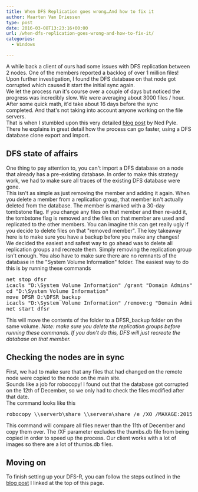 ```yaml
---
title: When DFS Replication goes wrong…And how to fix it
author: Maarten Van Driessen
type: post
date: 2016-03-08T13:23:16+00:00
url: /when-dfs-replication-goes-wrong-and-how-to-fix-it/
categories:
  - Windows

---
```

<div>
  A while back a client of ours had some issues with DFS replication between 2 nodes. One of the members reported a backlog of over 1 million files!
</div>

<div>
  Upon further investigation, I found the DFS database on that node got corrupted which caused it start the initial sync again.
</div>

 

<div>
</div>

<div>
  We let the process run it's course over a couple of days but noticed the progress was incredibly slow. We were averaging about 3000 files / hour. After some quick math, it'd take about 16 days before the sync completed. And that's not taking into account anyone working on the file servers.
</div>

 

<div>
</div>

<div>
  That is when I stumbled upon this very detailed <a href="https://techcommunity.microsoft.com/t5/storage-at-microsoft/dfs-replication-in-windows-server-2012-r2-revenge-of-the-sync/ba-p/424807">blog post</a> by Ned Pyle. There he explains in great detail how the process can go faster, using a DFS database clone export and import.
</div>

 

<div>
</div>

## **DFS state of affairs**

<div>
  One thing to pay attention to, you can't import a DFS database on a node that already has a pre-existing database. In order to make this strategy work, we had to make sure all traces of the existing DFS database were gone.
</div>

 

<div>
</div>

<div>
  This isn't as simple as just removing the member and adding it again. When you delete a member from a replication group, that member isn't actually deleted from the database. The member is marked with a 30-day tombstone flag. If you change any files on that member and then re-add it, the tombstone flag is removed and the files on that member are used and replicated to the other members. You can imagine this can get really ugly if you decide to delete files on that "removed member". The key takeaway here is to make sure you have a backup before you make any changes!
</div>

 

<div>
</div>

<div>
  We decided the easiest and safest way to go ahead was to delete all replication groups and recreate them. Simply removing the replication group isn't enough. You also have to make sure there are no remnants of the database in the "System Volume Information" folder. The easiest way to do this is by running these commands
</div>

<div>
</div>

 

<div>
  <pre class="lang:batch decode:true">net stop dfsr
icacls "D:\System Volume Information" /grant "Domain Admins":F
cd "D:\System Volume Information"
move DFSR D:\DFSR_backup
icacls "D:\System Volume Information" /remove:g "Domain Admins"
net start dfsr</pre>
</div>

This will move the contents of the folder to a DFSR_backup folder on the same volume. _Note: make sure you delete the replication groups before running these commands. If you don't do this, DFS will just recreate the database on that member._

<div>
</div>

## **Checking the nodes are in sync**

<div>
  First, we had to make sure that any files that had changed on the remote node were copied to the node on the main site.
</div>

<div>
  Sounds like a job for robocopy! I found out that the database got corrupted on the 12th of December, so we only had to check the files modified after that date.
</div>

<div>
  The command looks like this
</div>

 

<div>
</div>

<div>
  <pre class="lang:batch decode:true">robocopy \\serverb\share \\servera\share /e /XO /MAXAGE:20151211 /COPYALL /XF thumbs.db
</pre>
  
  <p>
    This command will compare all files newer than the 11th of December and copy them over. The /XF parameter excludes the thumbs.db file from being copied in order to speed up the process. Our client works with a lot of images so there are a lot of thumbs.db files.
  </p>
</div>

 

<div>
</div>

## **Moving on**

<div>
  To finish setting up your DFS-R, you can follow the steps outlined in the <a href="http://blogs.technet.com/b/filecab/archive/2013/07/31/dfs-replication-in-windows-server-2012-r2-revenge-of-the-sync.aspx">blog post</a> I linked at the top of this page.
</div>

 